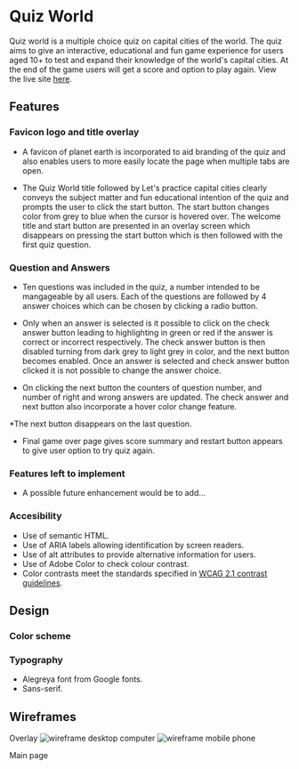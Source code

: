 # Quiz World
Quiz world is a multiple choice quiz on capital cities of the world. The quiz aims to give an interactive, educational and fun game experience for users aged 10+ to test and expand their knowledge of the world's capital cities. At the end of the game users will get a score and option to play again. View the live site [here](https://nataliatesarova.github.io/quiz/).

<!--- ADD MULTIPLE DEVICE IMAGES -->

## Features 
### Favicon logo and title overlay
* A favicon of planet earth is incorporated to aid branding of the quiz and also enables users to more easily locate the page when multiple tabs are open.

<!--- ADD IMAGE OF Favicon in browser-->

* The Quiz World title followed by Let's practice capital cities clearly conveys the subject matter and fun educational intention of the quiz and prompts the user to click the start button. The start button changes color from grey to blue when the cursor is hovered over. The welcome title and start button are presented in an overlay screen which disappears on pressing the start button which is then followed with the first quiz question.

<!--- ADD IMAGE OF Title overlay -->

### Question and Answers
* Ten questions was included in the quiz, a number intended to be mangageable by all users. Each of the questions are followed by 4 answer choices which can be chosen by clicking a radio button. 
<!--- ADD IMAGE OF first question and answer slide-->
* Only when an answer is selected is it possible to click on the check answer button leading to highlighting in green or red if the answer is correct or incorrect respectively. The check answer button is then disabled turning from dark grey to light grey in color, and the next button becomes enabled. Once an answer is selected and check answer button clicked it is not possible to change the answer choice. 
<!--- ADD IMAGE OF first question and answer slide withy correct answer-->
<!--- ADD IMAGE OF first question and answer slide withy incorrect answer-->
* On clicking the next button the counters of question number, and number of right and wrong answers are updated. The check answer and next button also incorporate a hover color change feature.
<!--- ADD IMAGE OF second question with counters changing-->
*The next button disappears on the last question.
<!--- ADD IMAGE OF question 10-->
* Final game over page gives score summary and restart button appears to give user option to try quiz again.
<!--- ADD IMAGE OF summary page-->

### Features left to implement
* A possible future enhancement would be to add...

### Accesibility
* Use of semantic HTML.
* Use of ARIA labels allowing identification by screen readers.
* Use of alt attributes to provide alternative information for users.
* Use of Adobe Color to check colour contrast.
* Color contrasts meet the standards specified in [WCAG 2.1 contrast guidelines](https://www.w3.org/WAI/WCAG21/Understanding/contrast-minimum.html).

##  Design
### Color scheme
### Typography
* Alegreya font from Google fonts.
* Sans-serif.

## Wireframes
Overlay
![wireframe desktop computer]()
![wireframe mobile phone]()

Main page

